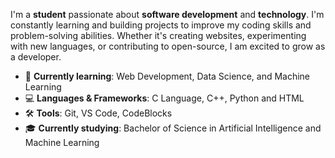 I'm a **student** passionate about **software development** and **technology**. I'm constantly learning and building projects to improve my coding skills and problem-solving abilities. Whether it's creating websites, experimenting with new languages, or contributing to open-source, I am excited to grow as a developer.

- 🌱 **Currently learning**: Web Development, Data Science, and Machine Learning
- 💻 **Languages & Frameworks**: C Language, C++, Python and HTML
- 🛠️ **Tools**: Git, VS Code, CodeBlocks
- 🎓 **Currently studying**: Bachelor of Science in Artificial Intelligence and Machine Learning
  
